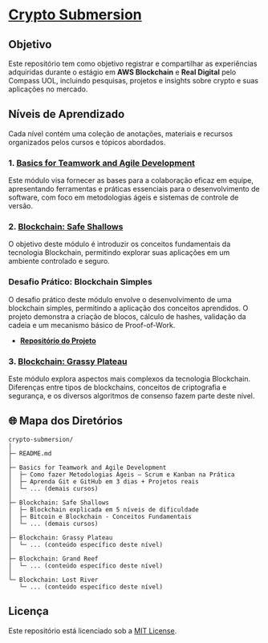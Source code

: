 # [Crypto Submersion](https://sky-clock-04e.notion.site/Crypto-Submersion-10c0cf477938801ebda8e0059ccb94b7?pvs=4)

## Objetivo

Este repositório tem como objetivo registrar e compartilhar as experiências adquiridas durante o estágio em **AWS Blockchain** e **Real Digital** pelo Compass UOL, incluindo pesquisas, projetos e insights sobre crypto e suas aplicações no mercado.

## Níveis de Aprendizado

Cada nível contém uma coleção de anotações, materiais e recursos organizados pelos cursos e tópicos abordados.

### 1. [Basics for Teamwork and Agile Development](https://sky-clock-04e.notion.site/10d0cf47793880e88008d2969baad064?v=43eaeedb151747f89e3fac0d19b85023)

Este módulo visa fornecer as bases para a colaboração eficaz em equipe, apresentando ferramentas e práticas essenciais para o desenvolvimento de software, com foco em metodologias ágeis e sistemas de controle de versão.

### 2. [Blockchain: Safe Shallows](https://sky-clock-04e.notion.site/10d0cf477938804c8175d3fa04be2702?v=fc87071403e249ef86c44c2dbf09e581)

O objetivo deste módulo é introduzir os conceitos fundamentais da tecnologia Blockchain, permitindo explorar suas aplicações em um ambiente controlado e seguro.

### Desafio Prático: Blockchain Simples

O desafio prático deste módulo envolve o desenvolvimento de uma blockchain simples, permitindo a aplicação dos conceitos aprendidos. O projeto demonstra a criação de blocos, cálculo de hashes, validação da cadeia e um mecanismo básico de Proof-of-Work.

- **[Repositório do Projeto](https://github.com/devitruvius/aurelia-demo)**

### 3. [Blockchain: Grassy Plateau](https://sky-clock-04e.notion.site/10f0cf4779388023b51ccbe7edaf9a8b?v=1b1c2dd9d08f479ea28b44bc68ecbd22&pvs=4)

Este módulo explora aspectos mais complexos da tecnologia Blockchain. Diferenças entre tipos de blockchains, conceitos de criptografia e segurança, e os diversos algoritmos de consenso fazem parte deste nível.

## 🌐 Mapa dos Diretórios

```
crypto-submersion/
│
├─ README.md
│
├─ Basics for Teamwork and Agile Development
│  ├─ Como fazer Metodologias Ágeis – Scrum e Kanban na Prática
│  ├─ Aprenda Git e GitHub em 3 dias + Projetos reais
│  └─ ... (demais cursos)
│
├─ Blockchain: Safe Shallows
│  ├─ Blockchain explicada em 5 níveis de dificuldade
│  ├─ Bitcoin e Blockchain - Conceitos Fundamentais
│  └─ ... (demais cursos)
│
├─ Blockchain: Grassy Plateau
│  └─ ... (conteúdo específico deste nível)
│
├─ Blockchain: Grand Reef
│  └─ ... (conteúdo específico deste nível)
│
└─ Blockchain: Lost River
   └─ ... (conteúdo específico deste nível)
```

## Licença

Este repositório está licenciado sob a [MIT License](https://choosealicense.com/licenses/mit/).
